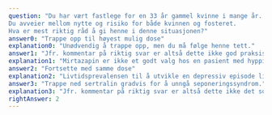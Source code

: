 ```yaml
---
question: "Du har vært fastlege for en 33 år gammel kvinne i mange år. Hun har hatt tre tidligere episoder med tilbakevendende depresjoner. Den siste episoden var svært alvorlig med suicidforsøk. Hun var innlagt ved akuttpost og deretter ved DPS i totalt tre måneder. Hun ble blant annet behandlet med sertralin (selektivt serotonin reopptakshemmer, SSRI) i en høy dose. Det er nå et halvt år siden hun ble utskrevet i remisjon. For 4 måneder siden reduserte hun medikasjonen til en vedlikeholdsdose i samråd med deg, og du har ikke sett henne siden. Hun fremstår i dag i fin form og forteller at hun er gravid i uke 15. Hun gleder seg til å få barn. Hun hadde i utgangspunktet ikke tenkt å seponere medikasjonen, men er bekymret for fosteret.
Du avveier mellom nytte og risiko for både kvinnen og fosteret.
Hva er mest riktig råd å gi henne i denne situasjonen?"
answer0: "Trappe opp til høyest mulig dose"
explanation0: "Unødvendig å trappe opp, men du må følge henne tett."
answer1: "Jfr. kommentar på riktig svar er altså dette ikke god praksis i dag."
explanation1: "Mirtazapin er ikke et godt valg hos en pasient med hyppige panikkanfall, et SSRI-preparat vil være bedre."
answer2: "Fortsette med samme dose"
explanation2: "Livtidsprevalensen til å utvikle en depressiv episode ligger ved rundt 20%. Hver episode øker risikoen for å utvikle nye episoder. Man går ut fra at risikoen for å utvikle en fjerde episode ligger så høyt som på 90%. Prevalensen for å utvikle en depressiv episode under svangerskapet ligger ved cirka 10-20%. Enkeltstudier og metaanalyser viser motstridende resultater for bruk av SSRI under svangerskapet. Det anbefales ikke å bruke paroksetin i første trimester pga økt risiko for å utvikle hjertemisdannelser. Bruk av SSRI, særlig sertralin, i en moderat dose under 2. og 3. trimester anses som relativt trygt. En alvorlig depressiv episode er også en stor risiko for fosterets helse. Kvinnen virker å være beskyttet med vedlikeholdsdosen, det er ikke evidens for at en høyere dose beskytter bedre i den ikke akutte fasen. Umiddelbar seponering er ikke indisert pga. betraktelig økt risiko for å utvikle en ny episode. Verken gradvis eller umiddelbart. Likevel bestemmer pasienten og ved ønske om seponering bør gradvis nedtrapping prioriteres under veldig tett oppfølging for å unngå seponeringssyndrom og observere eventuell forverring."
answer3: "Trappe ned sertralin gradvis for å unngå seponeringssyndrom."
explanation3: "Jfr. kommentar på riktig svar er altså dette ikke det som er anbefalt."
rightAnswer: 2
---
```



